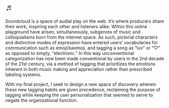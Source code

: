 # ♬
Soundcloud is a space of audial play on the web. It’s where producers share their work, inspiring each other and listeners alike. Within this online playground have arisen, simultaneously, subgenres of music and colloquialisms born from the internet space. As such, pictorial characters and distinctive modes of expression have entered users’ vocabularies for communication such as emoji/kaomoji, and tagging a song as “luv” or “♡” as opposed to simply, “electronic.” In this way unconventional categorization has now been made conventional by users in the 2nd decade of the 21st century, via a method of tagging that prioritizes the emotions inherent in both music making and appreciation rather than prescribed labeling systems.

With my final project, I seek to design a new space of discovery wherein these new tagging habits are given precedence, reclaiming the purpose of tagging while keeping the user personalization that seemed to serve to negate the organizational function. 
